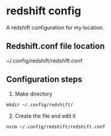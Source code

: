 # redshift config
A redshift configuration for my location.

## Redshift.conf file location
~/.config/redshift/redshift.conf

## Configuration steps
1. Make directory
```
mkdir ~/.config/redshift/
```
2. Create the file and edit it
```
nvim ~/.config/redshift/redshift.conf
```

